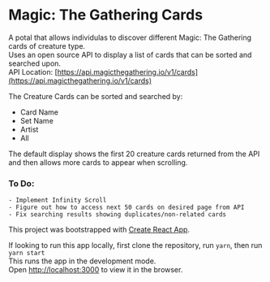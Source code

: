 # Magic: The Gathering Cards 

A potal that allows individulas to discover different Magic: The Gathering cards of creature type. <br/>
Uses an open source API to display a list of cards that can be sorted and searched upon. <br/>
API Location: [https://api.magicthegathering.io/v1/cards](https://api.magicthegathering.io/v1/cards) <br/>

The Creature Cards can be sorted and searched by: 
  - Card Name
  - Set Name
  - Artist
  - All

The default display shows the first 20 creature cards returned from the API and then allows more cards to appear when scrolling. 

### To Do:
    - Implement Infinity Scroll
    - Figure out how to access next 50 cards on desired page from API
    - Fix searching results showing duplicates/non-related cards

This project was bootstrapped with [Create React App](https://github.com/facebook/create-react-app).

If looking to run this app locally, first clone the repository, run `yarn`, then run `yarn start` <br/>
This runs the app in the development mode.<br>
Open [http://localhost:3000](http://localhost:3000) to view it in the browser.
